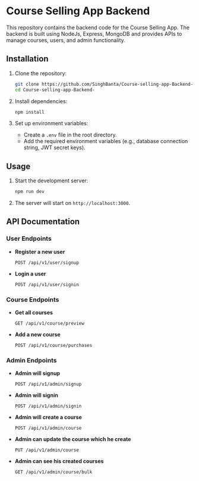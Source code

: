 # Course Selling App Backend

This repository contains the backend code for the Course Selling App. The backend is built using NodeJs, Express, MongoDB and provides APIs to manage courses, users, and admin functionality.

## Installation

1. Clone the repository:
    ```bash
    git clone https://github.com/SinghBanta/Course-selling-app-Backend-.git
    cd Course-selling-app-Backend-
    ```

2. Install dependencies:
    ```bash
    npm install
    ```

3. Set up environment variables:
    - Create a `.env` file in the root directory.
    - Add the required environment variables (e.g., database connection string, JWT secret keys).

## Usage

1. Start the development server:
    ```bash
    npm run dev
    ```

2. The server will start on `http://localhost:3000`.

## API Documentation

### User Endpoints

- **Register a new user**
    ```http
    POST /api/v1/user/signup
    ```

- **Login a user**
    ```http
    POST /api/v1/user/signin
    ```

### Course Endpoints

- **Get all courses**
    ```http
    GET /api/v1/course/preview
    ```

- **Add a new course**
    ```http
    POST /api/v1/course/purchases
    ```

### Admin Endpoints

- **Admin will signup**
    ```http
    POST /api/v1/admin/signup
    ```

- **Admin will signin**
    ```http
    POST /api/v1/admin/signin
    ```


- **Admin will create a course**
    ```http
    POST /api/v1/admin/course
    ```

- **Admin can update the course which he create**
    ```http
    PUT /api/v1/admin/course
    ```

- **Admin can see his created courses**
    ```http
    GET /api/v1/admin/course/bulk
    ```
